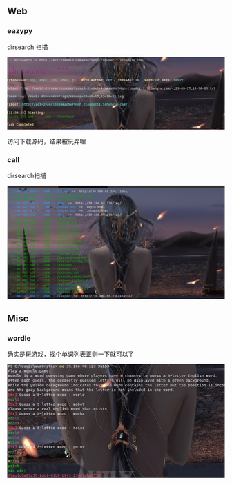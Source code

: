 ## Web
### eazypy
dirsearch 扫描

![](attachments/Pasted%20image%2020230517123435.png)

访问下载源码，结果被玩弄哩


### call
dirsearch扫描

![](attachments/Pasted%20image%2020230517130754.png)




## Misc
### wordle
确实是玩游戏，找个单词列表正则一下就可以了

![](attachments/Pasted%20image%2020230515140613.png)

